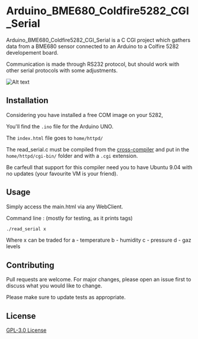 # Arduino_BME680_Coldfire5282_CGI_Serial

Arduino_BME680_Coldfire5282_CGI_Serial is a C CGI project which gathers data from a BME680 sensor connected to an Arduino to a Colfire 5282 developement board.

Communication is made through RS232 protocol, but should work with other serial protocols with some adjustments.

![Alt text](https://github.com/Etik-Line/Arduino_BME680_Coldfire5282_CGI_Serial?raw=true "Montage")


## Installation

Considering you have installed a free COM image on your 5282,

You'll find the ```.ino``` file for the Arduino UNO.

The ```index.html``` file goes to ```home/httpd/```

The read_serial.c must be compiled from the [cross-compiler](http://www.dilnetpc.com/mHT5280-12.pdf) and put in the ```home/httpd/cgi-bin/``` folder and with a ```.cgi``` extension.

Be carfeull that support for this compiler need you to have Ubuntu 9.04 with no updates (your favourite VM is your friend).
 

## Usage
Simply access the main.html via any WebClient.

Command line : (mostly for testing, as it prints <html> tags)
```bash
./read_serial x
```
Where x can be traded for a - temperature
                          b - humidity
                          c - pressure
                          d - gaz levels

## Contributing
Pull requests are welcome. For major changes, please open an issue first to discuss what you would like to change.

Please make sure to update tests as appropriate.

## License
[GPL-3.0 License](https://choosealicense.com/licenses/gpl-3.0/)
